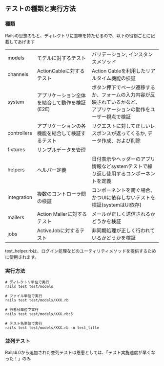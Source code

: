 ## テストの種類と実行方法

### 種類

Railsの思想のもと、ディレクトリに意味を持たせるので、以下の役割ごとに記載してあげます

| | | |
| --- | --- | --- |
| models | モデルに対するテスト | バリデーション, インスタンスメソッド |
| channels | ActionCableに対するテスト | Action Cableを利用したリアルタイム機能の検証 |
| system | アプリケーション全体を結合して動作を検証(E2E) | ボタン押下でページ遷移するか、フォームの入力内容が反映されているかなど、<br>アプリケーションの動作をユーザー視点で検証 |
| controllers | アプリケーションの各機能を結合して検証するテスト | リクエストに対して正しいレスポンスが返ってくるか, データ作成、および削除 |
| fixtures | サンプルデータを管理 | |
| helpers | ヘルパー定義 | 日付表示やヘッダーのアプリ情報などsystemテストで繰り返し使用するコンポーネントを定義 |
| integration | 複数のコントローラ間の検証 | コンポーネントを跨ぐ場合、かつUIに依存しないテストを検証(systemはUI依存) |
| mailers | Action Mailerに対するテスト | メールが正しく送信されるかどうかを検証 |
| jobs | ActiveJobに対するテスト | 非同期処理が正しく行われているかどうかを検証 |

test_helper.rbは、ログイン処理などのユーティリティメソッドを提供するために使用されます。


### 実行方法

```
# ディレクトリ単位で実行
rails test test/models

# ファイル単位で実行
rails test test/models/XXX.rb

# 行番号単位で実行
rails test test/models/XXX.rb:5

# テスト名単位で実行
rails test test/models/XXX.rb -n test_title
```

### 並列テスト

Rails6.0から追加された並列テストは恩恵としては、「テスト実施速度が早くなった！」のみ
